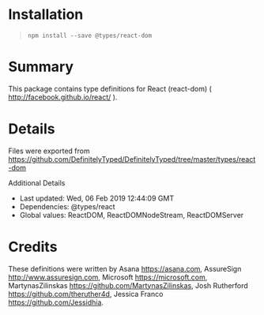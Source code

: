 # Installation
> `npm install --save @types/react-dom`

# Summary
This package contains type definitions for React (react-dom) ( http://facebook.github.io/react/ ).

# Details
Files were exported from https://github.com/DefinitelyTyped/DefinitelyTyped/tree/master/types/react-dom

Additional Details
 * Last updated: Wed, 06 Feb 2019 12:44:09 GMT
 * Dependencies: @types/react
 * Global values: ReactDOM, ReactDOMNodeStream, ReactDOMServer

# Credits
These definitions were written by Asana <https://asana.com>, AssureSign <http://www.assuresign.com>, Microsoft <https://microsoft.com>, MartynasZilinskas <https://github.com/MartynasZilinskas>, Josh Rutherford <https://github.com/theruther4d>, Jessica Franco <https://github.com/Jessidhia>.
